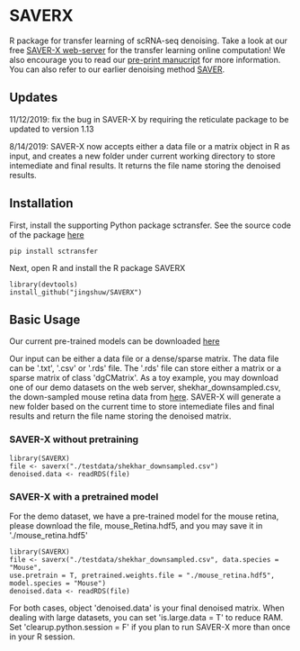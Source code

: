 # SAVERX

R package for transfer learning of scRNA-seq denoising. Take a look at our free [SAVER-X web-server](https://singlecell.wharton.upenn.edu/saver-x/) for the transfer learning online computation! We also encourage you to read our [pre-print manucript](https://www.biorxiv.org/content/10.1101/457879v2) for more information. You can also refer to our earlier denoising method [SAVER](http://github.com/mohuangx/SAVER).

## Updates
11/12/2019: fix the bug in SAVER-X by requiring the reticulate package to be updated to version 1.13 

8/14/2019: SAVER-X now accepts either a data file or a matrix object in R as input, and creates a new folder under current working directory to store intemediate and final results. It returns the file name storing the denoised results.

## Installation

First, install the supporting Python package sctransfer. See the source code of the package [here](http://github.com/jingshuw/sctransfer)

```
pip install sctransfer
```

Next, open R and install the R package SAVERX
```
library(devtools)
install_github("jingshuw/SAVERX")
```

## Basic Usage

Our current pre-trained models can be downloaded [here](https://www.dropbox.com/sh/4u22cfuswcfcwvu/AAC6CgsO7dvQSNInTF0wWMDva?dl=0)

Our input can be either a data file or a dense/sparse matrix. The data file can be '.txt', '.csv' or '.rds' file. The '.rds' file can store either a matrix or a sparse matrix of class 'dgCMatrix'. 
As a toy example, you may download one of our demo datasets on the web server, shekhar_downsampled.csv, the down-sampled mouse retina data from [here](https://www.dropbox.com/sh/kctbw41kdh6jmnb/AAAO5Icu97Ep6uoWFdHRKIcMa?dl=0). SAVER-X will generate a new folder based on the current time to store intemediate files and final results and return the file name storing the denoised matrix. 
### SAVER-X without pretraining

```
library(SAVERX)
file <- saverx("./testdata/shekhar_downsampled.csv")
denoised.data <- readRDS(file)
```

### SAVER-X with a pretrained model
For the demo dataset, we have a pre-trained model for the mouse retina, please download the file, mouse_Retina.hdf5, and you may save it in './mouse_retina.hdf5'
```
library(SAVERX)
file <- saverx("./testdata/shekhar_downsampled.csv", data.species = "Mouse", 
use.pretrain = T, pretrained.weights.file = "./mouse_retina.hdf5", model.species = "Mouse")
denoised.data <- readRDS(file)
```

For both cases, object 'denoised.data' is your final denoised matrix. When dealing with large datasets, you can set 'is.large.data = T' to reduce RAM. Set 'clearup.python.session = F' if you plan to run SAVER-X more than once in your R session. 


